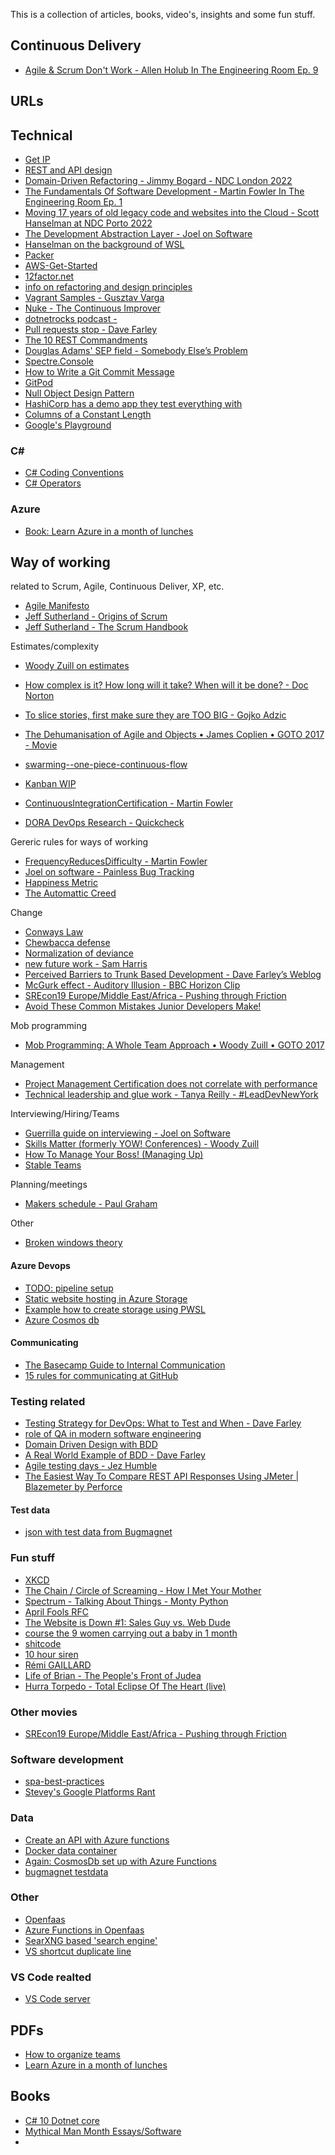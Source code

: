 This is a collection of articles, books, video's, insights and some fun stuff. 

## Continuous Delivery 

- [Agile & Scrum Don't Work - Allen Holub In The Engineering Room Ep. 9](https://www.youtube.com/watch?v=hxXmTnb3mFU)


## URLs

## Technical 

- [Get IP](https://icanhazip.com/)
- [REST and API design](https://docs.microsoft.com/en-us/azure/architecture/best-practices/api-design)
- [Domain-Driven Refactoring - Jimmy Bogard - NDC London 2022](https://www.youtube.com/watch?v=f64tZ90Dntg)
- [The Fundamentals Of Software Development - Martin Fowler In The Engineering Room Ep. 1](https://www.youtube.com/watch?v=0TwoubGSXpc)
- [Moving 17 years of old legacy code and websites into the Cloud - Scott Hanselman at NDC Porto 2022](https://www.youtube.com/watch?v=CVxwsskDzmU)
- [The Development Abstraction Layer - Joel on Software](https://www.joelonsoftware.com/2006/04/11/the-development-abstraction-layer-2/ )
- [Hanselman on the background of WSL ](https://www.youtube.com/watch?v=tuhzVDc0Slg)
- [Packer](https://github.com/gusztavvargadr/packer)
- [AWS-Get-Started](https://learn.hashicorp.com/collections/packer/aws-get-started)
- [12factor.net](https://12factor.net/)
- [info on refactoring and design principles](https://refactoring.guru/)
- [Vagrant Samples - Gusztav Varga](https://github.com/gusztavvargadr/vagrant/tree/master/samples/docker)
- [Nuke - The Continuous Improver](https://www.continuousimprover.com/2020/03/reasons-for-adopting-nuke.html)
- [dotnetrocks podcast - ](https://www.dotnetrocks.com/?show=1745)
- [Pull requests stop - Dave Farley](https://www.youtube.com/watch?v=ASOSEiJCyEM)
- [The 10 REST Commandments](https://treblle.com/blog/the-10-rest-commandments)
- [Douglas Adams' SEP field - Somebody Else’s Problem](https://en.wikipedia.org/wiki/Somebody_else%27s_problem#Douglas_Adams'_SEP_field)
- [Spectre.Console](https://spectreconsole.net/)
- [How to Write a Git Commit Message](https://cbea.ms/git-commit/)
- [GitPod](https://www.gitpod.io/)
- [Null Object Design Pattern](https://www.c-sharpcorner.com/article/null-object-design-pattern/)
- [HashiCorp has a demo app they test everything with](https://github.com/hashicorp-demoapp)
- [Columns of a Constant Length](https://thedailywtf.com/articles/columns-of-a-constant-length)
- [Google's Playground ](https://developers.google.com/oauthplayground/)

### C#
- [C# Coding Conventions](https://learn.microsoft.com/en-us/dotnet/csharp/fundamentals/coding-style/coding-conventions)
- [C# Operators](https://learn.microsoft.com/en-us/dotnet/csharp/language-reference/operators/)

### Azure
- [Book: Learn Azure in a month of lunches](https://clouddamcdnprodep.azureedge.net/gdc/2014519/original)

## Way of working
related to Scrum, Agile, Continuous Deliver, XP, etc.

- [Agile Manifesto](https://agilemanifesto.org/principles.html)
- [Jeff Sutherland - Origins of Scrum](https://www.scruminc.com/origins-of-scrum/)
- [Jeff Sutherland - The Scrum Handbook](https://www.researchgate.net/publication/301685699_Jeff_Sutherland%27s_Scrum_Handbook)


Estimates/complexity
- [Woody Zuill on estimates](https://twitter.com/WoodyZuill/status/1551548161629503488)
- [How complex is it? How long will it take? When will it be done? - Doc Norton](https://twitter.com/DocOnDev/status/1472238231097946115)
- [To slice stories, first make sure they are TOO BIG - Gojko Adzic](https://gojko.net/2017/01/05/user-stories-too-big.html)

- [The Dehumanisation of Agile and Objects • James Coplien • GOTO 2017 - Movie](https://www.youtube.com/watch?v=ZrBQmIDdls4)
- [swarming--one-piece-continuous-flow](https://sites.google.com/a/scrumplop.org/published-patterns/product-organization-pattern-language/development-team/swarming--one-piece-continuous-flow)
- [Kanban WIP](https://kanbanize.com/kanban-resources/getting-started/what-is-wip)
- [ContinuousIntegrationCertification - Martin Fowler](https://martinfowler.com/bliki/ContinuousIntegrationCertification.html)
- [DORA DevOps Research - Quickcheck](https://www.devops-research.com/quickcheck.html)

Gereric rules for ways of working
- [FrequencyReducesDifficulty - Martin Fowler](https://martinfowler.com/bliki/FrequencyReducesDifficulty.html)
- [Joel on software - Painless Bug Tracking](https://www.joelonsoftware.com/2000/11/08/painless-bug-tracking/)
- [Happiness Metric](https://sites.google.com/a/scrumplop.org/published-patterns/retrospective-pattern-language/happiness-metric)
- [The Automattic Creed](https://automattic.com/creed/)


Change
- [Conways Law](https://www.atlassian.com/blog/teamwork/what-is-conways-law-acmi#:~:text=Conway's%20Law%20states%20that%20%E2%80%9COrganizations,%E2%80%9CThe%20Mythical%20Man%20Month.%E2%80%9D)
- [Chewbacca defense](https://en.wikipedia.org/wiki/Chewbacca_defense)
- [Normalization of deviance](https://danluu.com/wat/)
- [new future work - Sam Harris](https://www.samharris.org/podcasts/making-sense-episodes/194-new-future-work)
- [Perceived Barriers to Trunk Based Development - Dave Farley’s Weblog](https://www.davefarley.net/?p=269)
- [McGurk effect - Auditory Illusion - BBC Horizon Clip ](https://www.youtube.com/watch?v=2k8fHR9jKVM)
- [SREcon19 Europe/Middle East/Africa - Pushing through Friction ](https://www.youtube.com/watch?v=8bxZuzDKoI0)
- [Avoid These Common Mistakes Junior Developers Make!](https://www.youtube.com/watch?v=5g3dK2DgW-k)


Mob programming
- [Mob Programming: A Whole Team Approach • Woody Zuill • GOTO 2017](https://www.youtube.com/watch?v=SHOVVnRB4h0)


Management
- [Project Management Certification does not correlate with performance](http://network.projectmanagers.net/profiles/blog/show?id=1606472%3ABlogPost%3A244660)
- [Technical leadership and glue work - Tanya Reilly - #LeadDevNewYork ](https://www.youtube.com/watch?v=KClAPipnKqw)


Interviewing/Hiring/Teams
- [Guerrilla guide on interviewing - Joel on Software](https://www.joelonsoftware.com/2006/10/25/the-guerrilla-guide-to-interviewing-version-30/)
- [Skills Matter (formerly YOW! Conferences) - Woody Zuill](https://www.youtube.com/watch?v=L5YczxxFzGQ)
- [How To Manage Your Boss! (Managing Up) ](https://www.youtube.com/watch?v=bCEmRwsmmlY)
- [Stable Teams](https://sites.google.com/a/scrumplop.org/published-patterns/product-organization-pattern-language/development-team/stable-teams)


Planning/meetings
- [Makers schedule - Paul Graham](http://www.paulgraham.com/makersschedule.html)


Other
- [Broken windows theory](https://en.wikipedia.org/wiki/Broken_windows_theory)


#### Azure Devops

- [TODO: pipeline setup]()
- [Static website hosting in Azure Storage](https://docs.microsoft.com/en-us/azure/storage/blobs/storage-blob-static-website)
- [Example how to create storage using PWSL](https://github.com/eugenpodaru/cryptunics/blob/master/scripts/create-storage.ps1)
- [Azure Cosmos db](https://docs.microsoft.com/en-us/training/modules/explore-azure-cosmos-db/)

#### Communicating

- [The Basecamp Guide to Internal Communication](https://basecamp.com/guides/how-we-communicate)
- [15 rules for communicating at GitHub](https://ben.balter.com/2014/11/06/rules-of-communicating-at-github/)


### Testing related

- [Testing Strategy for DevOps: What to Test and When - Dave Farley](https://www.youtube.com/watch?v=z-3aSVfoyBY)
- [ role of QA in modern software engineering](https://www.youtube.com/watch?v=XhFVtuNDAoM)
- [Domain Driven Design with BDD](https://www.youtube.com/watch?v=Ju50D11EIoE)
- [A Real World Example of BDD - Dave Farley](https://www.youtube.com/watch?v=9P5WG8CkPrQ)
- [Agile testing days - Jez Humble](https://www.youtube.com/watch?v=IvWr29afDF8)
- [The Easiest Way To Compare REST API Responses Using JMeter | Blazemeter by Perforce](https://www.blazemeter.com/blog/rest-api-responses)

#### Test data

- [json with test data from Bugmagnet](https://github.com/gojko/bugmagnet/blob/master/template/config.json)


### Fun stuff

- [XKCD](https://xkcd.com/327/)
- [The Chain / Circle of Screaming - How I Met Your Mother ](https://www.youtube.com/watch?v=lY641VhhGuA)
- [Spectrum - Talking About Things - Monty Python](https://montypython.fandom.com/wiki/Spectrum_-_Talking_About_Things)
- [April Fools RFC](https://en.wikipedia.org/wiki/April_Fools%27_Day_Request_for_Comments)
- [The Website is Down #1: Sales Guy vs. Web Dude](https://www.youtube.com/watch?v=uRGljemfwUE)
- [course the 9 women carrying out a baby in 1 month](https://www.divante.com/blog/9-women-give-birth-baby-month)
- [shitcode](https://shitcode.net/2176)
- [10 hour siren](https://www.youtube.com/watch?v=rIos0ya-yss)
- [Rémi GAILLARD](https://www.youtube.com/watch?v=hqOBR_Xbw2I)
- [Life of Brian - The People's Front of Judea](https://youtu.be/WboggjN_G-4?t=70)
- [Hurra Torpedo - Total Eclipse Of The Heart (live)](https://www.youtube.com/watch?app=desktop&v=ysUjYAi0WcQ)


### Other movies

- [SREcon19 Europe/Middle East/Africa - Pushing through Friction](https://www.youtube.com/watch?v=8bxZuzDKoI0)


### Software development

- [spa-best-practices](https://curity.io/resources/learn/spa-best-practices/)
- [Stevey's Google Platforms Rant](https://gist.github.com/chitchcock/1281611)


### Data
- [Create an API with Azure functions](https://microsoft.github.io/AzureTipsAndTricks/blog/tip323.html)
- [Docker data container](https://www.freecodecamp.org/news/docker-data-containers/)
- [Again: CosmosDb set up with Azure Functions](https://docs.microsoft.com/en-us/learn/modules/explore-azure-cosmos-db/)
- [bugmagnet testdata](https://github.com/gojko/bugmagnet/blob/master/template/config.json)

### Other

- [Openfaas](https://www.openfaas.com/)
- [Azure Functions in Openfaas](https://www.4dotnet.nl/kennis/blog-your-first-net-core-serverless-function-on-openfaas)
- [SearXNG based 'search engine'](https://notgoogle.live/)
- [VS shortcut duplicate line](https://stackoverflow.com/questions/2279000/visual-studio-short-cut-key-duplicate-line)
### VS Code realted
- [VS Code server](https://code.visualstudio.com/docs/remote/vscode-server)


## PDFs 

- [How to organize teams](https://continuous-delivery.co.uk/downloads/How%20To%20Organise%20SW%20Dev%20Teams%2021-08-22.pdf)
- [Learn Azure in a month of lunches](https://clouddamcdnprodep.azureedge.net/gdc/2014519/original)

## Books
- [C# 10 Dotnet core](https://www.amazon.com/Pro-NET-Foundational-Principles-Programming/dp/1484278682/ref[…]ts=p_27%3AAndrew+Troelsen&s=books&sr=1-1&text=Andrew+Troelsen)
- [Mythical Man Month Essays/Software](https://www.bol.com/nl/nl/f/the-mythical-man-month-and-other-essays-on-software-engineering/30507064/)
- 
